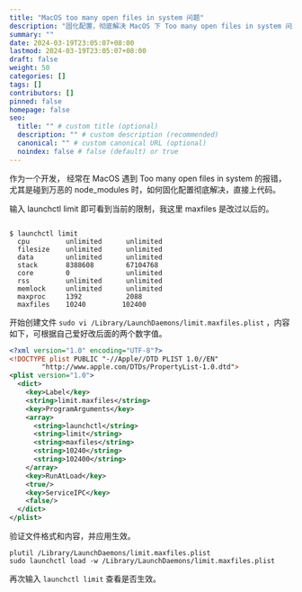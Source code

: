 ```yaml
---
title: "MacOS too many open files in system 问题"
description: "固化配置，彻底解决 MacOS 下 Too many open files in system 问题"
summary: ""
date: 2024-03-19T23:05:07+08:00
lastmod: 2024-03-19T23:05:07+08:00
draft: false
weight: 50
categories: []
tags: []
contributors: []
pinned: false
homepage: false
seo:
  title: "" # custom title (optional)
  description: "" # custom description (recommended)
  canonical: "" # custom canonical URL (optional)
  noindex: false # false (default) or true
---
```


作为一个开发， 经常在 MacOS 遇到 Too many open files in system 的报错，尤其是碰到万恶的 node_modules 时，如何固化配置彻底解决，直接上代码。

输入 launchctl limit 即可看到当前的限制，我这里 maxfiles 是改过以后的。

```console

$ launchctl limit
  cpu         unlimited      unlimited
  filesize    unlimited      unlimited
  data        unlimited      unlimited
  stack       8388608        67104768
  core        0              unlimited
  rss         unlimited      unlimited
  memlock     unlimited      unlimited
  maxproc     1392           2088
  maxfiles    10240         102400
```

开始创建文件 `sudo vi /Library/LaunchDaemons/limit.maxfiles.plist` ，内容如下，可根据自己爱好改后面的两个数字值。

```xml
<?xml version="1.0" encoding="UTF-8"?>
<!DOCTYPE plist PUBLIC "-//Apple//DTD PLIST 1.0//EN"
        "http://www.apple.com/DTDs/PropertyList-1.0.dtd">
<plist version="1.0">
  <dict>
    <key>Label</key>
    <string>limit.maxfiles</string>
    <key>ProgramArguments</key>
    <array>
      <string>launchctl</string>
      <string>limit</string>
      <string>maxfiles</string>
      <string>10240</string>
      <string>102400</string>
    </array>
    <key>RunAtLoad</key>
    <true/>
    <key>ServiceIPC</key>
    <false/>
  </dict>
</plist>
```

验证文件格式和内容，并应用生效。

```console
plutil /Library/LaunchDaemons/limit.maxfiles.plist
sudo launchctl load -w /Library/LaunchDaemons/limit.maxfiles.plist
```

再次输入 `launchctl limit` 查看是否生效。
